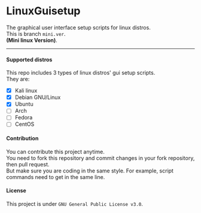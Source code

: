 # LinuxGuisetup
The graphical user interface setup scripts for linux distros.  
This is branch `mini.ver`.  
**(Mini linux Version)**.

---

#### Supported distros
This repo includes 3 types of linux distros' gui setup scripts.  
They are:  
- [x] Kali linux  
- [x] Debian GNU/Linux  
- [x] Ubuntu  
- [ ] Arch  
- [ ] Fedora  
- [ ] CentOS

#### Contribution
You can contribute this project anytime.  
You need to fork this repository and commit changes in your fork repository, then pull request.  
But make sure you are coding in the same style. For example, script commands need to get in the same line.

#### License
This project is under `GNU General Public License v3.0`.
